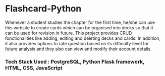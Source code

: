 # Flashcard-Python

Whenever a student studies the chapter for the first time, he/she can use this website to create cards which can be organised into decks so that it can be used for revision in future. This project provides CRUD functionalities like adding, editing and deleting decks and cards. In addition, it also provides options to rate question based on its difficulty level for future analysis and they also can view and modify their account details.

### Tech Stack Used : PostgreSQL, Python Flask framework, HTML, CSS, JavaScript
